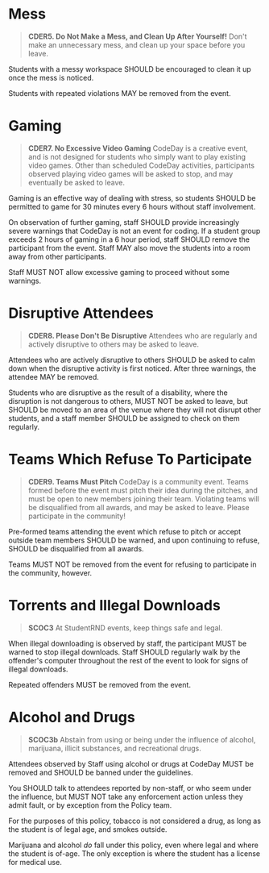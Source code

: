 # Mess

> **CDER5. Do Not Make a Mess, and Clean Up After Yourself!**
> Don't make an unnecessary mess, and clean up your space before you leave.

Students with a messy workspace SHOULD be encouraged to clean it up once the mess is noticed.

Students with repeated violations MAY be removed from the event.

# Gaming

> **CDER7. No Excessive Video Gaming**
> CodeDay is a creative event, and is not designed for students who simply want to play existing video games. Other than scheduled CodeDay activities, participants observed playing video games will be asked to stop, and may eventually be asked to leave.

Gaming is an effective way of dealing with stress, so students SHOULD be permitted to game for 30 minutes every 6 hours without staff involvement.

On observation of further gaming, staff SHOULD provide increasingly severe warnings that CodeDay is not an event for coding. If a student group exceeds 2 hours of gaming in a 6 hour period, staff SHOULD remove the participant from the event. Staff MAY also move the students into a room away from other participants.

Staff MUST NOT allow excessive gaming to proceed without some warnings.

# Disruptive Attendees

> **CDER8. Please Don't Be Disruptive**
> Attendees who are regularly and actively disruptive to others may be asked to leave.

Attendees who are actively disruptive to others SHOULD be asked to calm down when the disruptive activity is first noticed. After three warnings, the attendee MAY be removed.

Students who are disruptive as the result of a disability, where the disruption is not dangerous to others, MUST NOT be asked to leave, but SHOULD be moved to an area of the venue where they will not disrupt other students, and a staff member SHOULD be assigned to check on them regularly.

# Teams Which Refuse To Participate

> **CDER9. Teams Must Pitch**
> CodeDay is a community event. Teams formed before the event must pitch their idea during the pitches, and must be open to new members joining their team. Violating teams will be disqualified from all awards, and may be asked to leave. Please participate in the community!

Pre-formed teams attending the event which refuse to pitch or accept outside team members SHOULD be warned, and upon continuing to refuse, SHOULD be disqualified from all awards.

Teams MUST NOT be removed from the event for refusing to participate in the community, however.

# Torrents and Illegal Downloads

> **SCOC3**
> At StudentRND events, keep things safe and legal.

When illegal downloading is observed by staff, the participant MUST be warned to stop illegal downloads. Staff SHOULD regularly walk by the offender's computer throughout the rest of the event to look for signs of illegal downloads.

Repeated offenders MUST be removed from the event.

# Alcohol and Drugs

> **SCOC3b**
> Abstain from using or being under the influence of alcohol, marijuana, illicit substances, and recreational drugs.

Attendees observed by Staff using alcohol or drugs at CodeDay MUST be removed and SHOULD be banned under the guidelines.

You SHOULD talk to attendees reported by non-staff, or who seem under the influence, but MUST NOT take any enforcement action unless they admit fault, or by exception from the Policy team.

For the purposes of this policy, tobacco is not considered a drug, as long as the student is of legal age, and smokes outside.

Marijuana and alcohol _do_ fall under this policy, even where legal and where the student is of-age. The only exception is where the student has a license for medical use.
